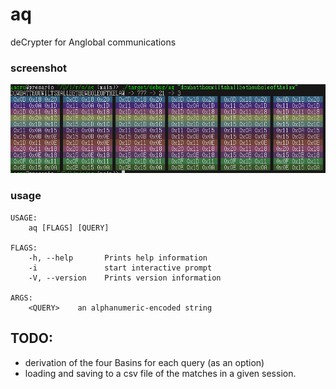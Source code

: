 # aq
deCrypter for Anglobal communications

### screenshot
![screenshot](/aq/res/2021-07-13_22-30.png)<br />

### usage
```
USAGE:
    aq [FLAGS] [QUERY]

FLAGS:
    -h, --help       Prints help information
    -i               start interactive prompt
    -V, --version    Prints version information

ARGS:
    <QUERY>    an alphanumeric-encoded string
```
## TODO:
- derivation of the four Basins for each query (as an option)
- loading and saving to a csv file of the matches in a given session.
